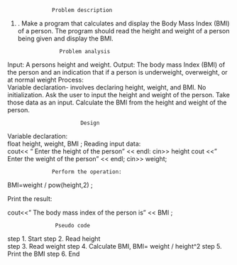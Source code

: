                   Problem description  

1.  . Make a program that calculates and display the Body Mass Index (BMI) of a 
person. The program should read the height and weight of a person being given 
and display the BMI.  

                     Problem analysis 

Input: A persons height and weight. 
Output: The body mass Index (BMI) of the person and an indication that if a person is underweight, overweight, or at normal weight 
Process:  
        Variable declaration- involves declaring height, weight, and BMI. 
        No initialization.
        Ask the user to input the height and weight of the person. 
        Take those data as an input. 
        Calculate the BMI from the height and weight of the person. 

                           Design 

Variable declaration:  
       float height, weight, BMI ; 
Reading input data:  
       cout<< “ Enter the height of the person” << endl: 
      cin>> height 
      cout  <<” Enter the weight of the person” << endl; 
      cin>> weight; 

                  Perform the operation: 

BMI=weight / pow(height,2) ; 

Print the result: 

cout<<” The body mass index of the person is” << BMI ; 

                   Pseudo code  

step 1. Start 
step 2. Read height  
step 3. Read weight 
step 4. Calculate BMI, BMI= weight  / height^2 
step 5. Print the BMI 
step 6. End 
    

 
 
